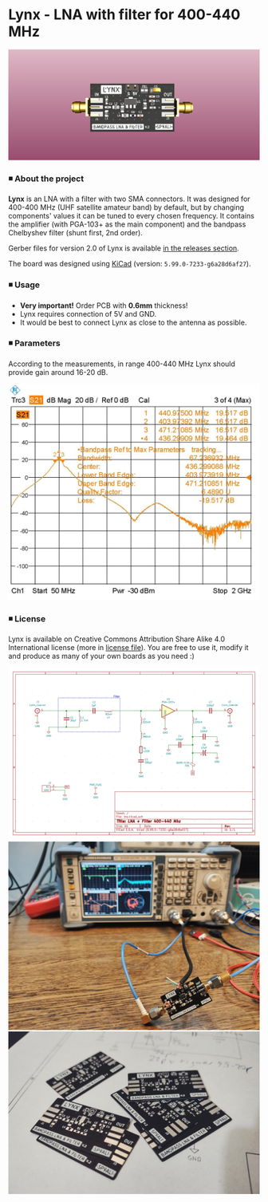 # Lynx - LNA with filter for 400-440 MHz

![pcb](lynx.png)

### ◾ About the project

**Lynx** is an LNA with a filter with two SMA connectors. It was designed for 400-400 MHz (UHF satellite amateur band) by default, but by changing components' values it can be tuned to every chosen frequency. It contains the amplifier (with PGA-103+ as the main component) and the bandpass Chelbyshev filter (shunt first, 2nd order).
 
Gerber files for version 2.0 of Lynx is available [in the releases section](https://github.com/alicjamusial/argon/releases/tag/argon-1.0). 

The board was designed using [KiCad](https://kicad.org/) (version: `5.99.0-7233-g6a28d6af27`).

### ◾ Usage
- **Very important!** Order PCB with **0.6mm** thickness!
- Lynx requires connection of 5V and GND.
- It would be best to connect Lynx as close to the antenna as possible.


### ◾ Parameters
According to the measurements, in range 400-440 MHz Lynx should provide gain around 16-20 dB.

![schema](images/measurements.jpg)

### ◾ License
Lynx is available on Creative Commons Attribution Share Alike 4.0 International license (more in [license file](LICENSE.txt)). You are free to use it, modify it and produce as many of your own boards as you need :)

![schema](images/schematics2.png)
![schema](images/image1.jpg)
![schema](images/image2.jpg)